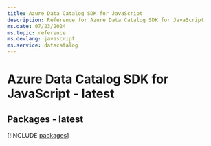 ```yaml
---
title: Azure Data Catalog SDK for JavaScript
description: Reference for Azure Data Catalog SDK for JavaScript
ms.date: 07/23/2024
ms.topic: reference
ms.devlang: javascript
ms.service: datacatalog
---
```

# Azure Data Catalog SDK for JavaScript - latest
## Packages - latest
[!INCLUDE [packages](data-catalog-index.md)]